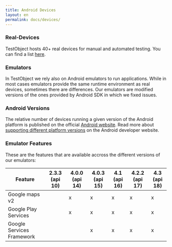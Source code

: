 ```yaml
---
title: Android Devices
layout: en
permalink: docs/devices/
---
```

<h3 id="realdevices">Real-Devices</h3>
TestObject hosts 40+ real devices for manual and automated testing. You can find a list <a href="https://docs.google.com/a/testobject.com/spreadsheet/ccc?key=0Apa3dP8CSozwdGhVazhpaTZ5Mm9FMndnRS1fM2JpUXc&usp=drive_web#gid=0" target="_blank">here</a>.

<h3 id="emulators">Emulators</h3>
In TestObject we rely also on Android emulators to run applications. While in most cases emulators provide the same runtime environment as real devices, sometimes there are differences. Our emulators are modified versions of the ones provided by Android SDK in which we fixed issues.  


<h3 id="versions">Android Versions</h3>
The relative number of devices running a given version of the Android platform is published on the official <a href="http://developer.android.com/about/dashboards/index.html#Platform" target="_blank" title="Android website">Android website</a>.
Read more about <a href="http://developer.android.com/training/basics/supporting-devices/platforms.html" target="_blank" target="Supporting Different Platform Versions"> supporting different platform versions</a> on the Android developer website.


<h3 id="features">Emulator Features</h3>
These are the features that are available accross the different versions of our emulators:

<table class="table emulator-table">
	<thead>
		<tr>
			<th>Feature</th><th>2.3.3 (api 10)</th><th>4.0.0 (api 14)</th><th>4.0.3 (api 15)</th><th>4.1 (api 16)</th><th>4.2.2 (api 17)</th><th>4.3 (api 18)</th>
		</tr>
	</thead>
	<tbody>
		<tr>
			<td>Google maps v2</td><td></td><td>x</td><td>x</td><td>x</td><td>x</td><td>x</td>
		</tr>
		<tr>
			<td>Google Play Services</td><td></td><td>x</td><td>x</td><td>x</td><td>x</td><td>x</td>
		</tr>
		<tr>
			<td>Google Services Framework</td><td></td><td></td><td>x</td><td>x</td><td>x</td><td>x</td>
		</tr>
	</tbody>
</table>
